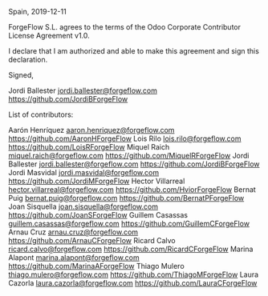 Spain, 2019-12-11

ForgeFlow S.L. agrees to the terms of the
Odoo  Corporate Contributor License Agreement v1.0.

I declare that I am authorized and able to make this agreement and sign this
declaration.

Signed,

Jordi Ballester jordi.ballester@forgeflow.com https://github.com/JordiBForgeFlow

List of contributors:

Aarón Henríquez aaron.henriquez@forgeflow.com https://github.com/AaronHForgeFlow
Lois Rilo lois.rilo@forgeflow.com https://github.com/LoisRForgeFlow
Miquel Raich miquel.raich@forgeflow.com https://github.com/MiquelRForgeFlow
Jordi Ballester jordi.ballester@forgeflow.com https://github.com/JordiBForgeFlow
Jordi Masvidal jordi.masvidal@forgeflow.com https://github.com/JordiMForgeFlow
Hector Villarreal hector.villarreal@forgeflow.com https://github.com/HviorForgeFlow
Bernat Puig bernat.puig@forgeflow.com https://github.com/BernatPForgeFlow
Joan Sisquella joan.sisquella@forgeflow.com https://github.com/JoanSForgeFlow
Guillem Casassas guillem.casassas@forgeflow.com https://github.com/GuillemCForgeFlow
Arnau Cruz arnau.cruz@forgeflow.com https://github.com/ArnauCForgeFlow
Ricard Calvo ricard.calvo@forgeflow.com https://github.com/RicardCForgeFlow
Marina Alapont marina.alapont@forgeflow.com https://github.com/MarinaAForgeFlow
Thiago Mulero thiago.mulero@forgeflow.com https://github.com/ThiagoMForgeFlow
Laura Cazorla laura.cazorla@forgeflow.com https://github.com/LauraCForgeFlow
